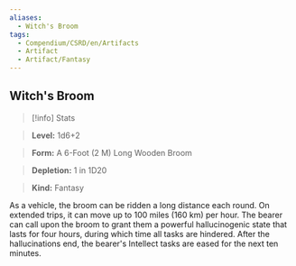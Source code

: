 ```yaml
---
aliases:
  - Witch's Broom
tags:
  - Compendium/CSRD/en/Artifacts
  - Artifact
  - Artifact/Fantasy
---
```

  
    
## Witch's Broom    
>[!info] Stats    
> **Level:** 1d6+2    
> **Form:** A 6-Foot (2 M) Long Wooden Broom    
> **Depletion:** 1 in 1D20    
> **Kind:** Fantasy  
    
As a vehicle, the broom can be ridden a long distance each round. On extended trips, it can move up to 100 miles (160 km) per hour. The bearer can call upon the broom to grant them a powerful hallucinogenic state that lasts for four hours, during which time all tasks are hindered. After the hallucinations end, the bearer's Intellect tasks are eased for the next ten minutes.